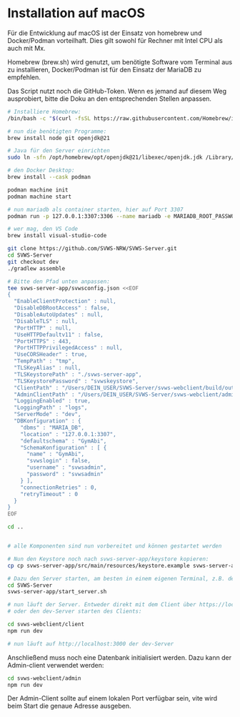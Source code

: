 # Installation auf macOS
Für die Entwicklung auf macOS ist der Einsatz von homebrew und Docker/Podman vorteilhaft. Dies gilt sowohl für Rechner mit Intel CPU als auch mit Mx.

Homebrew (brew.sh) wird genutzt, um benötigte Software vom Terminal aus zu installieren, Docker/Podman ist für den Einsatz der MariaDB zu empfehlen.

Das Script nutzt noch die GitHub-Token. Wenn es jemand auf diesem Weg ausprobiert, bitte die Doku an den entsprechenden Stellen anpassen.

```bash
# Installiere Homebrew:
/bin/bash -c "$(curl -fsSL https://raw.githubusercontent.com/Homebrew/install/HEAD/install.sh)"

# nun die benötigten Programme:
brew install node git openjdk@21

# Java für den Server einrichten
sudo ln -sfn /opt/homebrew/opt/openjdk@21/libexec/openjdk.jdk /Library/Java/JavaVirtualMachines/openjdk-21.jdk

# den Docker Desktop:
brew install --cask podman

podman machine init
podman machine start

# nun mariadb als container starten, hier auf Port 3307
podman run -p 127.0.0.1:3307:3306 --name mariadb -e MARIADB_ROOT_PASSWORD=svwsadmin -d mariadb

# wer mag, den VS Code
brew install visual-studio-code

git clone https://github.com/SVWS-NRW/SVWS-Server.git
cd SVWS-Server
git checkout dev
./gradlew assemble

# Bitte den Pfad unten anpassen:
tee svws-server-app/svwsconfig.json <<EOF
{
  "EnableClientProtection" : null,
  "DisableDBRootAccess" : false,
  "DisableAutoUpdates" : null,
  "DisableTLS" : null,
  "PortHTTP" : null,
  "UseHTTPDefaultv11" : false,
  "PortHTTPS" : 443,
  "PortHTTPPrivilegedAccess" : null,
  "UseCORSHeader" : true,
  "TempPath" : "tmp",
  "TLSKeyAlias" : null,
  "TLSKeystorePath" : "./svws-server-app",
  "TLSKeystorePassword" : "svwskeystore",
  "ClientPath" : "/Users/DEIN_USER/SVWS-Server/svws-webclient/build/output",
  "AdminClientPath" : "/Users/DEIN_USER/SVWS-Server/svws-webclient/admin/build/output",
  "LoggingEnabled" : true,
  "LoggingPath" : "logs",
  "ServerMode" : "dev",
  "DBKonfiguration" : {
    "dbms" : "MARIA_DB",
    "location" : "127.0.0.1:3307",
    "defaultschema" : "GymAbi",
    "SchemaKonfiguration" : [ {
      "name" : "GymAbi",
      "svwslogin" : false,
      "username" : "svwsadmin",
      "password" : "svwsadmin"
    } ],
    "connectionRetries" : 0,
    "retryTimeout" : 0
  }
}
EOF

cd ..


# alle Komponenten sind nun vorbereitet und können gestartet werden

# Nun den Keystore noch nach svws-server-app/keystore kopieren:
cp cp svws-server-app/src/main/resources/keystore.example svws-server-app/keystore

# Dazu den Server starten, am besten in einem eigenen Terminal, z.B. dem von code:
cd SVWS-Server
svws-server-app/start_server.sh

# nun läuft der Server. Entweder direkt mit dem Client über https://localhost verbinden
# oder den dev-Server starten des Clients:

cd svws-webclient/client
npm run dev

# nun läuft auf http://localhost:3000 der dev-Server

```

Anschließend muss noch eine Datenbank initialisiert werden. Dazu kann der Admin-client verwendet werden:

```bash
cd svws-webclient/admin
npm run dev
```

Der Admin-Client sollte auf einem lokalen Port verfügbar sein, vite wird beim Start die genaue Adresse ausgeben.